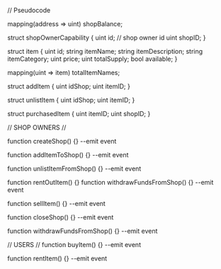 // Pseudocode

mapping(address => uint) shopBalance;

struct shopOwnerCapability {
    uint id; // shop owner id
    uint shopID;
}

struct item {
    uint id;
    string itemName;
    string itemDescription;
    string itemCategory;
    uint price;
    uint totalSupply;
    bool available;
}

mapping(uint => item) totalItemNames;

struct addItem {
    uint idShop;
    uint itemID;
}

struct unlistItem {
    uint idShop;
    uint itemID;
}

struct purchasedItem {
    uint itemID;
    uint shopID;
}

// SHOP OWNERS //

function createShop() {}
--emit event

function addItemToShop() {}
--emit event

function unlistItemFromShop() {}
--emit event

function rentOutItem() {}
function withdrawFundsFromShop() {}
--emit event

function sellItem() {}
--emit event

function closeShop() {}
--emit event

function withdrawFundsFromShop() {}
--emit event


// USERS //
function buyItem() {}
--emit event

function rentItem() {}
--emit event
